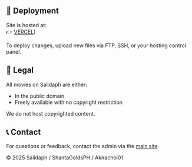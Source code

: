 
## 🚀 Deployment

Site is hosted at:  
👉 [VERCEL](https://salida-ph.vercel.app/))

To deploy changes, upload new files via FTP, SSH, or your hosting control panel.

## 📜 Legal

All movies on Salidaph are either:
- In the public domain
- Freely available with no copyright restriction

We do not host copyrighted content.

## 📞 Contact

For questions or feedback, contact the admin via the [main site](http://www.shantagoldsph.org/).

&copy; 2025 Salidaph / ShantaGoldsPH / Akirachoi01
